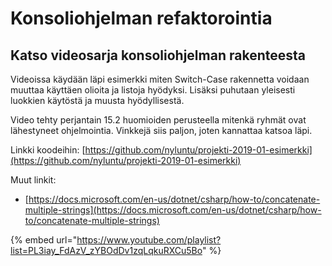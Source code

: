 # Konsoliohjelman refaktorointia

## Katso videosarja konsoliohjelman rakenteesta

Videoissa käydään läpi esimerkki miten Switch-Case rakennetta voidaan muuttaa käyttäen olioita ja listoja hyödyksi. Lisäksi puhutaan yleisesti luokkien käytöstä ja muusta hyödyllisestä.

Video tehty perjantain 15.2 huomioiden perusteella mitenkä ryhmät ovat lähestyneet ohjelmointia. Vinkkejä siis paljon, joten kannattaa katsoa läpi.

Linkki koodeihin: [https://github.com/nyluntu/projekti-2019-01-esimerkki](https://github.com/nyluntu/projekti-2019-01-esimerkki)

Muut linkit:

* [https://docs.microsoft.com/en-us/dotnet/csharp/how-to/concatenate-multiple-strings](https://docs.microsoft.com/en-us/dotnet/csharp/how-to/concatenate-multiple-strings)

{% embed url="https://www.youtube.com/playlist?list=PL3iay_FdAzV_zYBOdDv1zqLqkuRXCu5Bo" %}


